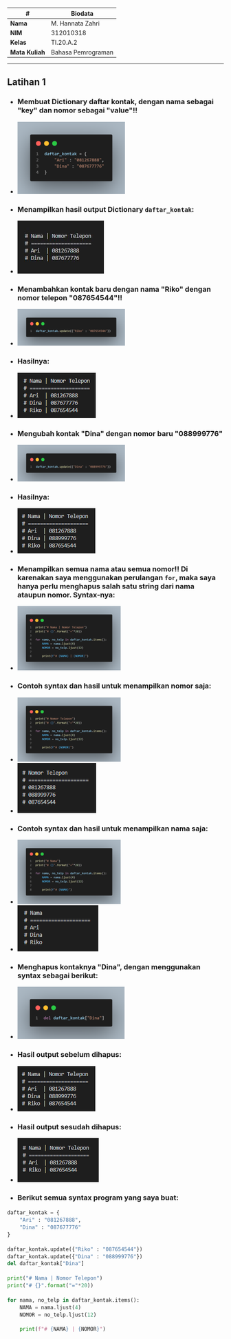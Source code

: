 | # | Biodata |
| -------- | --- |
| **Nama** | M. Hannata Zahri |
| **NIM** | 312010318 |
| **Kelas** | TI.20.A.2 |
| **Mata Kuliah** | Bahasa Pemrograman |

---

## Latihan 1
* ### Membuat **Dictionary** daftar kontak, dengan nama sebagai "key" dan nomor sebagai "value"!!
+ ![img10-1](img/img10-1.png)

* ### Menampilkan hasil output **Dictionary** `daftar_kontak`:
+ ![img10-2](img/img10-2.JPG)

* ### Menambahkan kontak baru dengan nama "Riko" dengan nomor telepon "087654544"!!
+ ![img10-3](img/img10-3.png)
* ### Hasilnya:
+ ![img10-4](img/img10-4.png)

* ### Mengubah kontak "Dina" dengan nomor baru "088999776"
+ ![img10-5](img/img10-5.png)
* ### Hasilnya:
+ ![img10-6](img/img10-6.png)

* ### Menampilkan semua nama atau semua nomor!! Di karenakan saya menggunakan perulangan `for`, maka saya hanya perlu menghapus salah satu string dari **nama** ataupun **nomor**. Syntax-nya:
+ ![img10-7](img/img10-7.png)

* ### Contoh syntax dan hasil untuk menampilkan **nomor** saja:
+ ![img10-8](img/img10-8.png)
+ ![img10-9](img/img10-9.png)

* ### Contoh syntax dan hasil untuk menampilkan **nama** saja:
+ ![img10-10](img/img10-10.png)
+ ![img10-11](img/img10-11.png)

* ### Menghapus kontaknya "Dina", dengan menggunakan syntax sebagai berikut:
+ ![img10-12](img/img10-12.png)
* ### Hasil output sebelum dihapus:
+ ![img10-6](img/img10-6.png)
* ### Hasil output sesudah dihapus:
+ ![img10-13](img/img10-13.png)

* ### Berikut semua syntax program yang saya buat:
```python
daftar_kontak = {
    "Ari" : "081267888",
    "Dina" : "087677776"
}

daftar_kontak.update({"Riko" : "087654544"})
daftar_kontak.update({"Dina" : "088999776"})
del daftar_kontak["Dina"]

print("# Nama | Nomor Telepon")
print("# {}".format("="*20))

for nama, no_telp in daftar_kontak.items():
    NAMA = nama.ljust(4)
    NOMOR = no_telp.ljust(12)

    print(f"# {NAMA} | {NOMOR}")
```